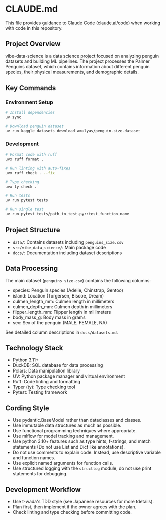 # CLAUDE.md

This file provides guidance to Claude Code (claude.ai/code) when working with code in this repository.

## Project Overview

vibe-data-science is a data science project focused on analyzing penguin datasets and building ML pipelines. The project processes the Palmer Penguins dataset, which contains information about different penguin species, their physical measurements, and demographic details.

## Key Commands

### Environment Setup

```bash
# Install dependencies
uv sync

# Download penguin dataset
uv run kaggle datasets download amulyas/penguin-size-dataset
```

### Development

```bash
# Format code with ruff
uvx ruff format .

# Run linting with auto-fixes
uvx ruff check . --fix

# Type checking
uvx ty check .

# Run tests
uv run pytest tests

# Run single test
uv run pytest tests/path_to_test.py::test_function_name
```

## Project Structure

- `data/`: Contains datasets including `penguins_size.csv`
- `src/vibe_data_science/`: Main package code
- `docs/`: Documentation including dataset descriptions

## Data Processing

The main dataset (`penguins_size.csv`) contains the following columns:
- species: Penguin species (Adelie, Chinstrap, Gentoo)
- island: Location (Torgersen, Biscoe, Dream)
- culmen_length_mm: Culmen length in millimeters
- culmen_depth_mm: Culmen depth in millimeters
- flipper_length_mm: Flipper length in millimeters
- body_mass_g: Body mass in grams
- sex: Sex of the penguin (MALE, FEMALE, NA)

See detailed column descriptions in `docs/datasets.md`.

## Technology Stack

- Python 3.11+
- DuckDB: SQL database for data processing
- Polars: Data manipulation library
- UV: Python package manager and virtual environment
- Ruff: Code linting and formatting
- Typer (ty): Type checking tool
- Pytest: Testing framework

## Cording Style

* Use pydantic.BaseModel rather than dataclasses and classes.
* Use immutable data structures as much as possible.
* Use functional programming techniques where appropriate.
* Use mlflow for model tracking and management.
* Use python 3.10+ features such as type hints, f-strings, and match statements (Do not use List and Dict like annotations).
* Do not use comments to explain code. Instead, use descriptive variable and function names.
* Use explicit named arguments for function calls.
* Use structured logging with the `structlog` module, do not use print statements for debugging.

## Development Workflow

* Use t-wada's TDD style (see Japanese resources for more tdetails).
* Plan first, then implement if the owner agrees with the plan.
* Check linting and type checking before committing code.
